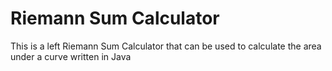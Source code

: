 # Riemann Sum Calculator
This is a left Riemann Sum Calculator that can be used to calculate the area under a curve written in Java

